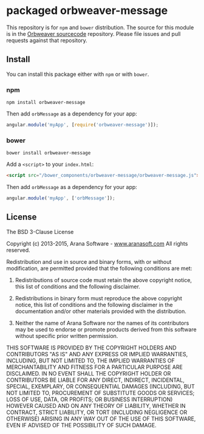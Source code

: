 # packaged orbweaver-message

This repository is for `npm` and `bower` distribution. The source for this module is in the
[Orbweaver sourcecode](https://github.com/aranasoft/orbweaver/tree/master/src/) repository.
Please file issues and pull requests against that repository.

## Install

You can install this package either with `npm` or with `bower`.

### npm

```shell
npm install orbweaver-message
```

Then add `orbMessage` as a dependency for your app:

```javascript
angular.module('myApp', [require('orbweaver-message')]);
```

### bower

```shell
bower install orbweaver-message
```

Add a `<script>` to your `index.html`:

```html
<script src="/bower_components/orbweaver-message/orbweaver-message.js"></script>
```

Then add `orbMessage` as a dependency for your app:

```javascript
angular.module('myApp', ['orbMessage']);
```

## License

The BSD 3-Clause License

Copyright (c) 2013-2015, Arana Software - www.aranasoft.com
All rights reserved.

Redistribution and use in source and binary forms, with or without
modification, are permitted provided that the following conditions are met:

1. Redistributions of source code must retain the above copyright notice,
   this list of conditions and the following disclaimer.

2. Redistributions in binary form must reproduce the above copyright
   notice, this list of conditions and the following disclaimer in the
   documentation and/or other materials provided with the distribution.

3. Neither the name of Arana Software nor the names of its contributors may be
   used to endorse or promote products derived from this software without
   specific prior written permission.

THIS SOFTWARE IS PROVIDED BY THE COPYRIGHT HOLDERS AND CONTRIBUTORS "AS IS"
AND ANY EXPRESS OR IMPLIED WARRANTIES, INCLUDING, BUT NOT LIMITED TO, THE
IMPLIED WARRANTIES OF MERCHANTABILITY AND FITNESS FOR A PARTICULAR PURPOSE
ARE DISCLAIMED. IN NO EVENT SHALL THE COPYRIGHT HOLDER OR CONTRIBUTORS BE
LIABLE FOR ANY DIRECT, INDIRECT, INCIDENTAL, SPECIAL, EXEMPLARY, OR
CONSEQUENTIAL DAMAGES (INCLUDING, BUT NOT LIMITED TO, PROCUREMENT OF
SUBSTITUTE GOODS OR SERVICES; LOSS OF USE, DATA, OR PROFITS; OR BUSINESS
INTERRUPTION) HOWEVER CAUSED AND ON ANY THEORY OF LIABILITY, WHETHER IN
CONTRACT, STRICT LIABILITY, OR TORT (INCLUDING NEGLIGENCE OR OTHERWISE)
ARISING IN ANY WAY OUT OF THE USE OF THIS SOFTWARE, EVEN IF ADVISED OF THE
POSSIBILITY OF SUCH DAMAGE.
